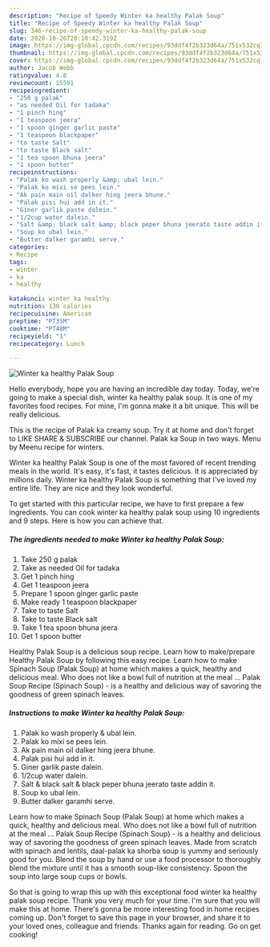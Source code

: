 ```yaml
---
description: "Recipe of Speedy Winter ka healthy Palak Soup"
title: "Recipe of Speedy Winter ka healthy Palak Soup"
slug: 346-recipe-of-speedy-winter-ka-healthy-palak-soup
date: 2020-10-26T20:10:42.319Z
image: https://img-global.cpcdn.com/recipes/93ddf4f2b323d64a/751x532cq70/winter-ka-healthy-palak-soup-recipe-main-photo.jpg
thumbnail: https://img-global.cpcdn.com/recipes/93ddf4f2b323d64a/751x532cq70/winter-ka-healthy-palak-soup-recipe-main-photo.jpg
cover: https://img-global.cpcdn.com/recipes/93ddf4f2b323d64a/751x532cq70/winter-ka-healthy-palak-soup-recipe-main-photo.jpg
author: Jacob Webb
ratingvalue: 4.8
reviewcount: 15591
recipeingredient:
- "250 g palak"
- "as needed Oil for tadaka"
- "1 pinch hing"
- "1 teaspoon jeera"
- "1 spoon ginger garlic paste"
- "1 teaspoon blackpaper"
- "to taste Salt"
- "to taste Black salt"
- "1 tea spoon bhuna jeera"
- "1 spoon butter"
recipeinstructions:
- "Palak ko wash properly &amp; ubal lein."
- "Palak ko mixi se pees lein."
- "Ak pain main oil dalker hing jeera bhune."
- "Palak pisi hui add in it."
- "Giner garlik paste dalein."
- "1/2cup water dalein."
- "Salt &amp; black salt &amp; black peper bhuna jeerato taste addin it."
- "Soup ko ubal lein."
- "Butter dalker garamhi serve."
categories:
- Recipe
tags:
- winter
- ka
- healthy

katakunci: winter ka healthy 
nutrition: 130 calories
recipecuisine: American
preptime: "PT35M"
cooktime: "PT48M"
recipeyield: "1"
recipecategory: Lunch

---
```



![Winter ka healthy Palak Soup](https://img-global.cpcdn.com/recipes/93ddf4f2b323d64a/751x532cq70/winter-ka-healthy-palak-soup-recipe-main-photo.jpg)

Hello everybody, hope you are having an incredible day today. Today, we're going to make a special dish, winter ka healthy palak soup. It is one of my favorites food recipes. For mine, I'm gonna make it a bit unique. This will be really delicious.

This is the recipe of Palak ka creamy soup. Try it at home and don&#39;t forget to LIKE SHARE &amp; SUBSCRIBE our channel. Palak ka Soup in two ways. Menu by Meenu recipe for winters.

Winter ka healthy Palak Soup is one of the most favored of recent trending meals in the world. It's easy, it's fast, it tastes delicious. It is appreciated by millions daily. Winter ka healthy Palak Soup is something that I've loved my entire life. They are nice and they look wonderful.


To get started with this particular recipe, we have to first prepare a few ingredients. You can cook winter ka healthy palak soup using 10 ingredients and 9 steps. Here is how you can achieve that.

<!--inarticleads1-->

##### The ingredients needed to make Winter ka healthy Palak Soup:

1. Take 250 g palak
1. Take as needed Oil for tadaka
1. Get 1 pinch hing
1. Get 1 teaspoon jeera
1. Prepare 1 spoon ginger garlic paste
1. Make ready 1 teaspoon blackpaper
1. Take to taste Salt
1. Take to taste Black salt
1. Take 1 tea spoon bhuna jeera
1. Get 1 spoon butter


Healthy Palak Soup is a delicious soup recipe. Learn how to make/prepare Healthy Palak Soup by following this easy recipe. Learn how to make Spinach Soup (Palak Soup) at home which makes a quick, healthy and delicious meal. Who does not like a bowl full of nutrition at the meal … Palak Soup Recipe (Spinach Soup) - is a healthy and delicious way of savoring the goodness of green spinach leaves. 

<!--inarticleads2-->

##### Instructions to make Winter ka healthy Palak Soup:

1. Palak ko wash properly &amp; ubal lein.
1. Palak ko mixi se pees lein.
1. Ak pain main oil dalker hing jeera bhune.
1. Palak pisi hui add in it.
1. Giner garlik paste dalein.
1. 1/2cup water dalein.
1. Salt &amp; black salt &amp; black peper bhuna jeerato taste addin it.
1. Soup ko ubal lein.
1. Butter dalker garamhi serve.


Learn how to make Spinach Soup (Palak Soup) at home which makes a quick, healthy and delicious meal. Who does not like a bowl full of nutrition at the meal … Palak Soup Recipe (Spinach Soup) - is a healthy and delicious way of savoring the goodness of green spinach leaves. Made from scratch with spinach and lentils, daal-palak ka shorba soup is yummy and seriously good for you. Blend the soup by hand or use a food processor to thoroughly blend the mixture until it has a smooth soup-like consistency. Spoon the soup into large soup cups or bowls. 

So that is going to wrap this up with this exceptional food winter ka healthy palak soup recipe. Thank you very much for your time. I'm sure that you will make this at home. There's gonna be more interesting food in home recipes coming up. Don't forget to save this page in your browser, and share it to your loved ones, colleague and friends. Thanks again for reading. Go on get cooking!
